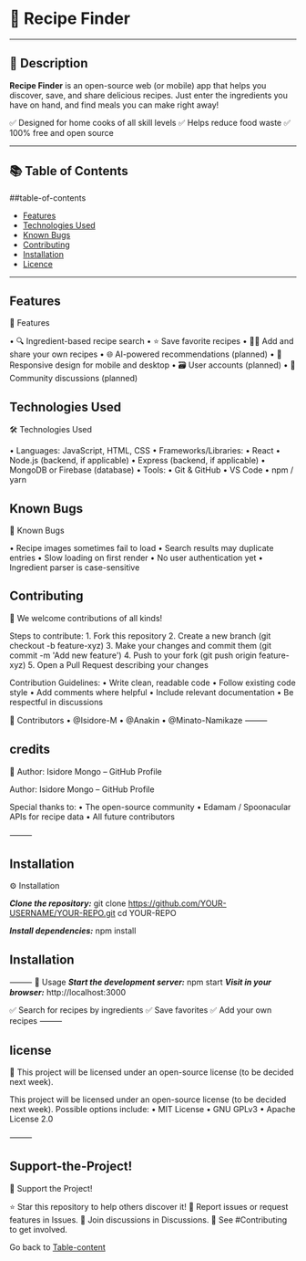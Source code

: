 # 🥗 Recipe Finder

---

## 📖 Description

**Recipe Finder**  is an open-source web (or mobile) app that helps you discover, save, and share delicious recipes. 
Just enter the ingredients you have on hand, and find meals you can make right away!

✅ Designed for home cooks of all skill levels
✅ Helps reduce food waste
✅ 100% free and open source

---

## 📚 Table of Contents
##table-of-contents

- [Features](#features)
- [Technologies Used](#technologies-used)
- [Known Bugs](#known-bugs)
- [Contributing](#contributing)
- [Installation](#installation)
- [Licence](#license)

---
## Features
🌟 Features

•	🔍 Ingredient-based recipe search
•	⭐️ Save favorite recipes
•	🧑‍🍳 Add and share your own recipes
•	🌐 AI-powered recommendations (planned)
•	📱 Responsive design for mobile and desktop
•	🗃️ User accounts (planned)
•	💬 Community discussions (planned)



## Technologies Used

🛠️ Technologies Used

•	Languages: JavaScript, HTML, CSS
•	Frameworks/Libraries:
•	React
•	Node.js (backend, if applicable)
•	Express (backend, if applicable)
•	MongoDB or Firebase (database)
•	Tools:
•	Git & GitHub
•	VS Code
•	npm / yarn


## Known Bugs

🐞 Known Bugs

•	Recipe images sometimes fail to load
•	Search results may duplicate entries
•	Slow loading on first render
•	No user authentication yet
•	Ingredient parser is case-sensitive



## Contributing
🤝 We welcome contributions of all kinds!

Steps to contribute:
	1.	Fork this repository
	2.	Create a new branch (git checkout -b feature-xyz)
	3.	Make your changes and commit them (git commit -m 'Add new feature')
	4.	Push to your fork (git push origin feature-xyz)
	5.	Open a Pull Request describing your changes

Contribution Guidelines:
	•	Write clean, readable code
	•	Follow existing code style
	•	Add comments where helpful
	•	Include relevant documentation
	•	Be respectful in discussions

👥 Contributors
•	@Isidore-M
•	@Anakin 
•	@Minato-Namikaze
⸻

## credits

🙌 Author: Isidore Mongo – GitHub Profile

Author: Isidore Mongo – GitHub Profile

Special thanks to:
	•	The open-source community
	•	Edamam / Spoonacular APIs for recipe data
	•	All future contributors

⸻

## Installation

⚙️ Installation

***Clone the repository:*** 
git clone https://github.com/YOUR-USERNAME/YOUR-REPO.git
cd YOUR-REPO

***Install dependencies:***
npm install
## Installation
⸻
🚀 Usage
***Start the development server:***
npm start
***Visit in your browser:***
http://localhost:3000

✅ Search for recipes by ingredients
✅ Save favorites
✅ Add your own recipes
⸻
## license
📄 This project will be licensed under an open-source license (to be decided next week).

This project will be licensed under an open-source license (to be decided next week).
Possible options include:
	•	MIT License
	•	GNU GPLv3
	•	Apache License 2.0

 ⸻
## Support-the-Project!
🌟 Support the Project!

⭐️ Star this repository to help others discover it!
🐛 Report issues or request features in Issues.
💬 Join discussions in Discussions.
🤝 See #Contributing to get involved.

Go back to [Table-content](#table-content)
